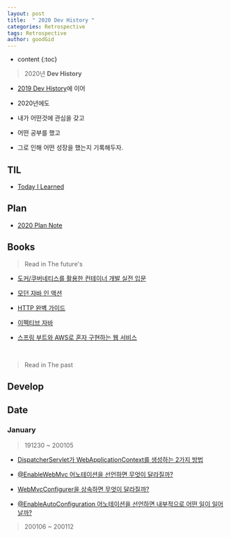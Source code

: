 ```yaml
---
layout: post
title:  " 2020 Dev History "
categories: Retrospective
tags: Retrospective
author: goodGid
---
```

* content
{:toc}

> 2020년 **Dev History**

* [2019 Dev History]({{site.url}}/2019-Retrospective)에 이어

* 2020년에도 

* 내가 어떤것에 관심을 갖고

* 어떤 공부를 했고

* 그로 인해 어떤 성장을 했는지 기록해두자.


## TIL

* [Today I Learned](https://gist.github.com/goodGid/c8fe26253453696dad7aa626b2ff64a8)



## Plan

* [2020 Plan Note](https://gist.github.com/goodGid/60185621f9e3798f1d439599e6592456)

<script src="https://gist.github.com/goodGid/60185621f9e3798f1d439599e6592456.js"></script>



## Books

> Read in The future's

* [도커/쿠버네티스를 활용한 컨테이너 개발 실전 입문](https://book.naver.com/bookdb/book_detail.nhn?bid=14636944)

* [모던 자바 인 액션](https://book.naver.com/bookdb/book_detail.nhn?bid=15261103)

* [HTTP 완벽 가이드](https://book.naver.com/bookdb/book_detail.nhn?bid=8509980)

* [이펙티브 자바](https://book.naver.com/bookdb/book_detail.nhn?bid=14097515)

* [스프링 부트와 AWS로 혼자 구현하는 웹 서비스](https://book.naver.com/bookdb/book_detail.nhn?bid=15871738)

<br>

> Read in The past 



## Develop



## Date 

### January

> 191230 ~ 200105

* [DispatcherServlet가 WebApplicationContext를 생성하는 2가지 방법]({{site.url}}/Spring-DispatcherServlet/)

* [@EnableWebMvc 어노테이션을 선언하면 무엇이 달라질까?]({{site.url}}/Spring-Enable-MVC-Annotation/)

* [WebMvcConfigurer을 상속하면 무엇이 달라질까?]({{site.url}}/Spring-WebMvcConfigurer/)

* [@EnableAutoConfiguration 어노테이션을 선언하면 내부적으로 어떤 일이 일어날까?]({{site.url}}/Spring-Boot-EnableAutoConfiguration/)


> 200106 ~ 200112
